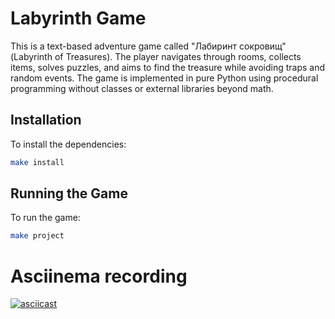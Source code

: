 # Labyrinth Game

This is a text-based adventure game called "Лабиринт сокровищ" (Labyrinth of Treasures). The player navigates through rooms, collects items, solves puzzles, and aims to find the treasure while avoiding traps and random events. The game is implemented in pure Python using procedural programming without classes or external libraries beyond math.

## Installation

To install the dependencies:

```bash
make install
```

## Running the Game

To run the game:

```bash
make project
```

# Asciinema recording
[![asciicast](https://asciinema.org/a/1uaVmsmhhtrbvkHGtWRjenJLS.svg)](https://asciinema.org/a/1uaVmsmhhtrbvkHGtWRjenJLS)
